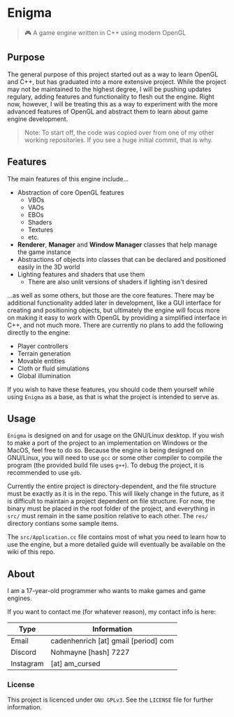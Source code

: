 # Enigma
> 🎮 A game engine written in C++ using modern OpenGL

## Purpose
The general purpose of this project started out as a way to learn OpenGL and C++, but has graduated into a more extensive project. While the project may not be maintained to the highest degree, I will be pushing updates regulary, adding features and functionality to flesh out the engine. Right now, however, I will be treating this as a way to experiment with the more advanced features of OpenGL and abstract them to learn about game engine development.

> Note: To start off, the code was copied over from one of my other working repositories. If you see a huge initial commit, that is why.

## Features
The main features of this engine include...
+ Abstraction of core OpenGL features
    + VBOs
    + VAOs
    + EBOs
    + Shaders
    + Textures
    + etc.
+ **Renderer**, **Manager** and **Window Manager** classes that help manage the game instance
+ Abstractions of objects into classes that can be declared and positioned easily in the 3D world
+ Lighting features and shaders that use them
    + There are also unlit versions of shaders if lighting isn't desired

...as well as some others, but those are the core features. There may be additional functionality added later in development, like a GUI interface for creating and positioning objects, but ultimately the engine will focus more on making it easy to work with OpenGL by providing a simplified interface in C++, and not much more. There are currently no plans to add the following directly to the engine:
+ Player controllers
+ Terrain generation
+ Movable entities
+ Cloth or fluid simulations
+ Global illumination

If you wish to have these features, you should code them yourself while using `Enigma` as a base, as that is what the project is intended to serve as.

## Usage
`Enigma` is designed on and for usage on the GNU/Linux desktop. If you wish to make a port of the project to an implementation on Windows or the MacOS, feel free to do so. Because the engine is being designed on GNU/Linux, you will need to use `gcc` or some other compiler to compile the program (the provided build file uses `g++`). To debug the project, it is recommended to use `gdb`.

Currently the entire project is directory-dependent, and the file structure must be exactly as it is in the repo. This will likely change in the future, as it is difficult to maintain a project dependent on file structure. For now, the binary must be placed in the root folder of the project, and everything in `src/` must remain in the same position relative to each other. The `res/` directory contians some sample items.

The `src/Application.cc` file contains most of what you need to learn how to use the engine, but a more detailed guide will eventually be available on the wiki of this repo.

## About
I am a 17-year-old programmer who wants to make games and game engines.

If you want to contact me (for whatever reason), my contact info is here:

| Type      | Information                          |
|-----------|--------------------------------------|
| Email     | cadenhenrich [at] gmail [period] com |
| Discord   | Nohmayne [hash] 7227                 |
| Instagram | [at] am_cursed                       |

### License

This project is licenced under `GNU GPLv3`. See the `LICENSE` file for further information.
